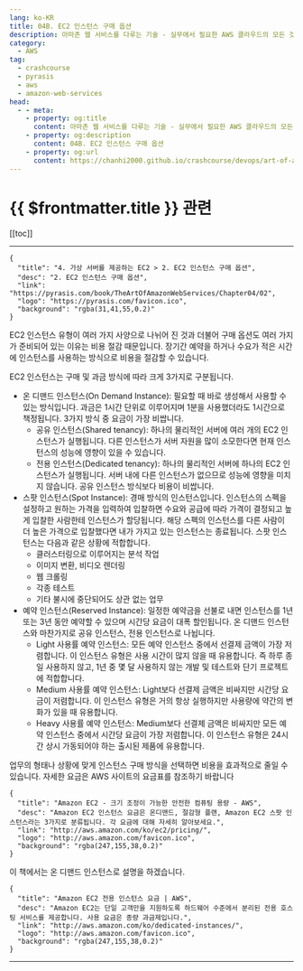 ```yaml
---
lang: ko-KR
title: 04B. EC2 인스턴스 구매 옵션
description: 아마존 웹 서비스를 다루는 기술 - 실무에서 필요한 AWS 클라우드의 모든 것! > 04B. EC2 인스턴스 구매 옵션
category:
  - AWS
tag: 
  - crashcourse
  - pyrasis
  - aws 
  - amazon-web-services
head:
  - - meta:
    - property: og:title
      content: 아마존 웹 서비스를 다루는 기술 - 실무에서 필요한 AWS 클라우드의 모든 것! > 04B. EC2 인스턴스 구매 옵션
    - property: og:description
      content: 04B. EC2 인스턴스 구매 옵션
    - property: og:url
      content: https://chanhi2000.github.io/crashcourse/devops/art-of-aws/04B.html
---
```


# {{ $frontmatter.title }} 관련

[[toc]]

---

```component VPCard
{
  "title": "4. 가상 서버를 제공하는 EC2 > 2. EC2 인스턴스 구매 옵션",
  "desc": "2. EC2 인스턴스 구매 옵션",
  "link": "https://pyrasis.com/book/TheArtOfAmazonWebServices/Chapter04/02",
  "logo": "https://pyrasis.com/favicon.ico",
  "background": "rgba(31,41,55,0.2)"
}
```

EC2 인스턴스 유형이 여러 가지 사양으로 나뉘어 진 것과 더불어 구매 옵션도 여러 가지가 준비되어 있는 이유는 비용 절감 때문입니다. 장기간 예약을 하거나 수요가 적은 시간에 인스턴스를 사용하는 방식으로 비용을 절감할 수 있습니다.

EC2 인스턴스는 구매 및 과금 방식에 따라 크게 3가지로 구분됩니다.

- 온 디맨드 인스턴스(On Demand Instance): 필요할 때 바로 생성해서 사용할 수 있는 방식입니다. 과금은 1시간 단위로 이루어지며 1분을 사용했더라도 1시간으로 책정됩니다. 3가지 방식 중 요금이 가장 비쌉니다.
  - 공유 인스턴스(Shared tenancy): 하나의 물리적인 서버에 여러 개의 EC2 인스턴스가 실행됩니다. 다른 인스턴스가 서버 자원을 많이 소모한다면 현재 인스턴스의 성능에 영향이 있을 수 있습니다.
  - 전용 인스턴스(Dedicated tenancy): 하나의 물리적인 서버에 하나의 EC2 인스턴스가 실행됩니다. 서버 내에 다른 인스턴스가 없으므로 성능에 영향을 미치지 않습니다. 공유 인스턴스 방식보다 비용이 비쌉니다.
- 스팟 인스턴스(Spot Instance): 경매 방식의 인스턴스입니다. 인스턴스의 스펙을 설정하고 원하는 가격을 입력하여 입찰하면 수요와 공급에 따라 가격이 결정되고 높게 입찰한 사람한테 인스턴스가 할당됩니다. 해당 스펙의 인스턴스를 다른 사람이 더 높은 가격으로 입찰했다면 내가 가지고 있는 인스턴스는 종료됩니다. 스팟 인스턴스는 다음과 같은 상황에 적합합니다.<!-- -->
  - 클러스터링으로 이루어지는 분석 작업
  - 이미지 변환, 비디오 렌더링
  - 웹 크롤링
  - 각종 테스트
  - 기타 불시에 중단되어도 상관 없는 업무
- 예약 인스턴스(Reserved Instance): 일정한 예약금을 선불로 내면 인스턴스를 1년 또는 3년 동안 예약할 수 있으며 시간당 요금이 대폭 할인됩니다. 온 디맨드 인스턴스와 마찬가지로 공유 인스턴스, 전용 인스턴스로 나뉩니다.
  - Light 사용률 예약 인스턴스: 모든 예약 인스턴스 중에서 선결제 금액이 가장 저렴합니다. 이 인스턴스 유형은 사용 시간이 많지 않을 때 유용합니다. 즉 하루 종일 사용하지 않고, 1년 중 몇 달 사용하지 않는 개발 및 테스트와 단기 프로젝트에 적합합니다.
  - Medium 사용률 예약 인스턴스: Light보다 선결제 금액은 비싸지만 시간당 요금이 저렴합니다. 이 인스턴스 유형은 거의 항상 실행하지만 사용량에 약간의 변화가 있을 때 유용합니다.
  - Heavy 사용률 예약 인스턴스: Medium보다 선결제 금액은 비싸지만 모든 예약 인스턴스 중에서 시간당 요금이 가장 저렴합니다. 이 인스턴스 유형은 24시간 상시 가동되어야 하는 출시된 제품에 유용합니다.

업무의 형태나 상황에 맞게 인스턴스 구매 방식을 선택하면 비용을 효과적으로 줄일 수 있습니다. 자세한 요금은 AWS 사이트의 요금표를 참조하기 바랍니다

```component VPCard
{
  "title": "Amazon EC2 - 크기 조정이 가능한 안전한 컴퓨팅 용량 - AWS",
  "desc": "Amazon EC2 인스턴스 요금은 온디맨드, 절감형 플랜, Amazon EC2 스팟 인스턴스라는 3가지로 분류됩니다. 각 요금에 대해 자세히 알아보세요.",
  "link": "http://aws.amazon.com/ko/ec2/pricing/",
  "logo": "http://aws.amazon.com/favicon.ico",
  "background": "rgba(247,155,38,0.2)"
}
```

이 책에서는 온 디맨드 인스턴스로 설명을 하겠습니다.

```component VPCard
{
  "title": "Amazon EC2 전용 인스턴스 요금 | AWS",
  "desc": "Amazon EC2는 단일 고객만을 지원하도록 하드웨어 수준에서 분리된 전용 호스팅 서비스를 제공합니다. 사용 요금은 종량 과금제입니다.",
  "link": "http://aws.amazon.com/ko/dedicated-instances/",
  "logo": "http://aws.amazon.com/favicon.ico",
  "background": "rgba(247,155,38,0.2)"
}
```

---

<TagLinks />